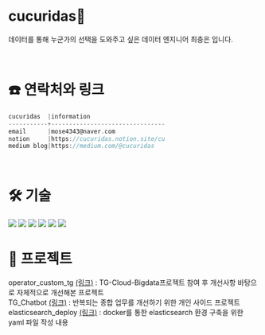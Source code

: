 # cucuridas👋

데이터를 통해 누군가의 선택을 도와주고 싶은 데이터 엔지니어 최충은 입니다.

</br>

# ☎️ 연락처와 링크
```go
cucuridas  |information
-----------+--------------------------------
email      |mose4343@naver.com                              
notion     |https://cucuridas.notion.site/cu
medium blog|https://medium.com/@cucuridas
```
</br>

# 🛠 기술
<img src="https://img.shields.io/badge/Python-3766AB?style=flat-square&logo=Python&logoColor=white"/> <img src="https://img.shields.io/badge/Elasticsearch-005571?style=flat-square&logo=elasticsearch&logoColor=white"/> <img src="https://img.shields.io/badge/Logstash-005571?style=flat-square&logo=logstash&logoColor=white"/> <img src="https://img.shields.io/badge/Beats-005571?style=flat-square&logo=beats&logoColor=white"/> <img src="https://img.shields.io/badge/Apache-airflow-017CEE?style=flat-square&logo=apacheairflow&logoColor=white"/> <img src="https://img.shields.io/badge/Docker-2496ED?style=flat-square&logo=docker&logoColor=white"/>



# 💼 프로젝트
operator_custom_tg [(링크)](https://github.com/cucuridas/operator_custom_tg) : TG-Cloud-Bigdata프로젝트 참여 후 개선사항 바탕으로 자체적으로 개선해본 프로젝트 </br>
TG_Chatbot [(링크)](https://github.com/cucuridas/chatbot_tg) : 반복되는 종합 업무를 개선하기 위한 개인 사이드 프로젝트
</br>
elasticsearch_deploy [(링크)](https://github.com/cucuridas/elasticsearch_deploy) : docker를 통한 elasticsearch 환경 구축을 위한 yaml 파일 작성 내용


